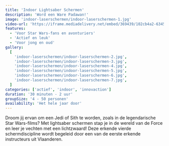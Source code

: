 ```yaml
---
title: 'Indoor Lightsaber Schermen'
description: 'Word een Ware Padawan!'
image: 'indoor-laserschermen/indoor-laserschermen-1.jpg'
video-url: 'https://iframe.mediadelivery.net/embed/369439/102cb4a2-6345-40dd-a2e1-37ed57c43929'
features:
  - 'Voor Star Wars-fans en avonturiers'
  - 'Actief en leuk'
  - 'Voor jong en oud'
gallery:
  [
    'indoor-laserschermen/indoor-laserschermen-2.jpg',
    'indoor-laserschermen/indoor-laserschermen-3.jpg',
    'indoor-laserschermen/indoor-laserschermen-4.jpg',
    'indoor-laserschermen/indoor-laserschermen-5.jpg',
    'indoor-laserschermen/indoor-laserschermen-6.jpg',
    'indoor-laserschermen/indoor-laserschermen-7.jpg',
  ]
categories: ['actief', 'indoor', 'innovaction']
duration: '30 minuten - 2 uur'
groupSize: '4 - 50 personen'
availability: 'Het hele jaar door'
---
```


Droom jij ervan om een Jedi of Sith te worden, zoals in de legendarische Star Wars-films? Met lightsaber schermen stap je in de wereld van de Force en leer je vechten met een lichtzwaard! Deze erkende vierde schermdiscipline wordt begeleid door een van de eerste erkende instructeurs uit Vlaanderen.
